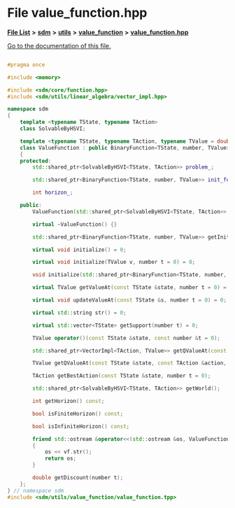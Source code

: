 
# File value\_function.hpp

[**File List**](files.md) **>** [**sdm**](dir_ae1b8d8c3d2627954ba53c22978558f0.md) **>** [**utils**](dir_d5f9b32a4b7e3085fe36bb5e85e812de.md) **>** [**value\_function**](dir_9190e49f25bb1396e1fb4a6f0beec9b4.md) **>** [**value\_function.hpp**](value__function_8hpp.md)

[Go to the documentation of this file.](value__function_8hpp.md) 


````cpp

#pragma once

#include <memory>

#include <sdm/core/function.hpp>
#include <sdm/utils/linear_algebra/vector_impl.hpp>

namespace sdm
{
    template <typename TState, typename TAction>
    class SolvableByHSVI;

    template <typename TState, typename TAction, typename TValue = double>
    class ValueFunction : public BinaryFunction<TState, number, TValue>
    {
    protected:
        std::shared_ptr<SolvableByHSVI<TState, TAction>> problem_;

        std::shared_ptr<BinaryFunction<TState, number, TValue>> init_function_ = nullptr;

        int horizon_;

    public:
        ValueFunction(std::shared_ptr<SolvableByHSVI<TState, TAction>> problem, number horizon);

        virtual ~ValueFunction() {}

        std::shared_ptr<BinaryFunction<TState, number, TValue>> getInitFunction();

        virtual void initialize() = 0;

        virtual void initialize(TValue v, number t = 0) = 0;

        void initialize(std::shared_ptr<BinaryFunction<TState, number, TValue>> init_function);

        virtual TValue getValueAt(const TState &state, number t = 0) = 0;

        virtual void updateValueAt(const TState &s, number t = 0) = 0;

        virtual std::string str() = 0;

        virtual std::vector<TState> getSupport(number t) = 0;

        TValue operator()(const TState &state, const number &t = 0);

        std::shared_ptr<VectorImpl<TAction, TValue>> getQValueAt(const TState &state, number t);

        TValue getQValueAt(const TState &state, const TAction &action, number t);

        TAction getBestAction(const TState &state, number t = 0);

        std::shared_ptr<SolvableByHSVI<TState, TAction>> getWorld();

        int getHorizon() const;

        bool isFiniteHorizon() const;

        bool isInfiniteHorizon() const;

        friend std::ostream &operator<<(std::ostream &os, ValueFunction<TState, TAction> &vf)
        {
            os << vf.str();
            return os;
        }

        double getDiscount(number t);
    };
} // namespace sdm
#include <sdm/utils/value_function/value_function.tpp>
````

